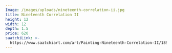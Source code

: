```yaml
---
Image: /images/uploads/nineteenth-correlation-ii.jpg
title: Nineteenth Correlation II
height: 12
width: 12
depth: 1.5
price: 620
saatchiLink: >-
  https://www.saatchiart.com/art/Painting-Nineteenth-Correlation-II/189576/3506161/view
---
```


